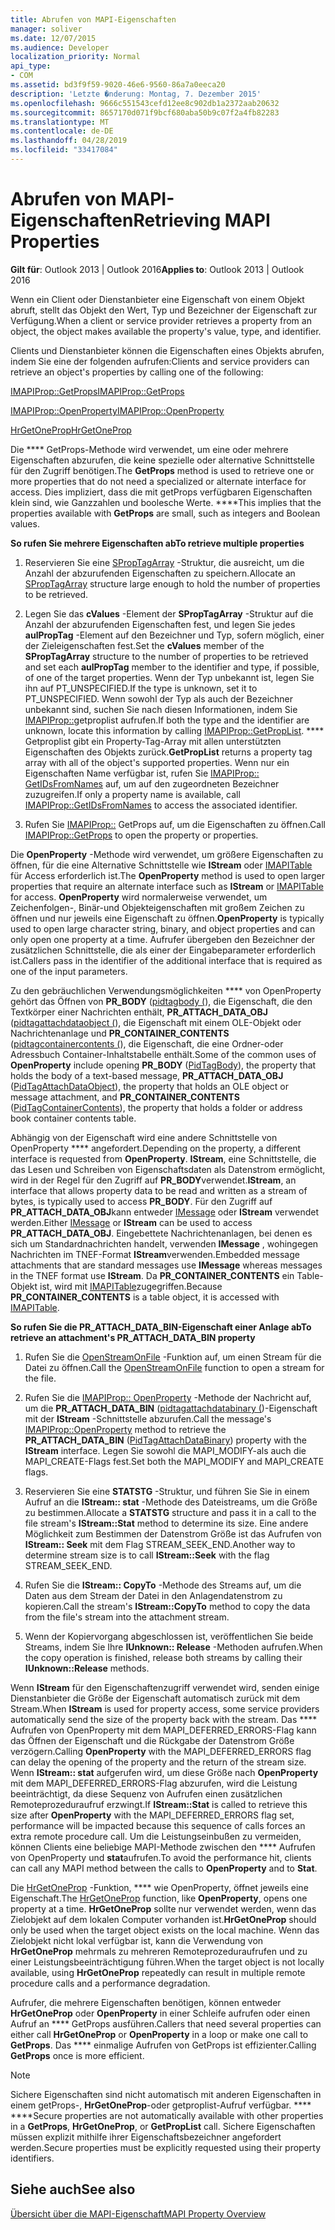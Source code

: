 ```yaml
---
title: Abrufen von MAPI-Eigenschaften
manager: soliver
ms.date: 12/07/2015
ms.audience: Developer
localization_priority: Normal
api_type:
- COM
ms.assetid: bd3f9f59-9020-46e6-9560-86a7a0eeca20
description: 'Letzte �nderung: Montag, 7. Dezember 2015'
ms.openlocfilehash: 9666c551543cefd12ee8c902db1a2372aab20632
ms.sourcegitcommit: 8657170d071f9bcf680aba50b9c07f2a4fb82283
ms.translationtype: MT
ms.contentlocale: de-DE
ms.lasthandoff: 04/28/2019
ms.locfileid: "33417084"
---
```

# <a name="retrieving-mapi-properties"></a><span data-ttu-id="e3f9c-103">Abrufen von MAPI-Eigenschaften</span><span class="sxs-lookup"><span data-stu-id="e3f9c-103">Retrieving MAPI Properties</span></span>

 
  
<span data-ttu-id="e3f9c-104">**Gilt für**: Outlook 2013 | Outlook 2016</span><span class="sxs-lookup"><span data-stu-id="e3f9c-104">**Applies to**: Outlook 2013 | Outlook 2016</span></span> 
  
<span data-ttu-id="e3f9c-105">Wenn ein Client oder Dienstanbieter eine Eigenschaft von einem Objekt abruft, stellt das Objekt den Wert, Typ und Bezeichner der Eigenschaft zur Verfügung.</span><span class="sxs-lookup"><span data-stu-id="e3f9c-105">When a client or service provider retrieves a property from an object, the object makes available the property's value, type, and identifier.</span></span> 
  
<span data-ttu-id="e3f9c-106">Clients und Dienstanbieter können die Eigenschaften eines Objekts abrufen, indem Sie eine der folgenden aufrufen:</span><span class="sxs-lookup"><span data-stu-id="e3f9c-106">Clients and service providers can retrieve an object's properties by calling one of the following:</span></span>
  
[<span data-ttu-id="e3f9c-107">IMAPIProp::GetProps</span><span class="sxs-lookup"><span data-stu-id="e3f9c-107">IMAPIProp::GetProps</span></span>](imapiprop-getprops.md)
  
[<span data-ttu-id="e3f9c-108">IMAPIProp::OpenProperty</span><span class="sxs-lookup"><span data-stu-id="e3f9c-108">IMAPIProp::OpenProperty</span></span>](imapiprop-openproperty.md)
  
[<span data-ttu-id="e3f9c-109">HrGetOneProp</span><span class="sxs-lookup"><span data-stu-id="e3f9c-109">HrGetOneProp</span></span>](hrgetoneprop.md)
  
<span data-ttu-id="e3f9c-110">Die \*\*\*\* GetProps-Methode wird verwendet, um eine oder mehrere Eigenschaften abzurufen, die keine spezielle oder alternative Schnittstelle für den Zugriff benötigen.</span><span class="sxs-lookup"><span data-stu-id="e3f9c-110">The **GetProps** method is used to retrieve one or more properties that do not need a specialized or alternate interface for access.</span></span> <span data-ttu-id="e3f9c-111">Dies impliziert, dass die mit getProps verfügbaren Eigenschaften klein sind, wie Ganzzahlen und boolesche Werte. \*\*\*\*</span><span class="sxs-lookup"><span data-stu-id="e3f9c-111">This implies that the properties available with **GetProps** are small, such as integers and Boolean values.</span></span> 
  
 <span data-ttu-id="e3f9c-112">**So rufen Sie mehrere Eigenschaften ab**</span><span class="sxs-lookup"><span data-stu-id="e3f9c-112">**To retrieve multiple properties**</span></span>
  
1. <span data-ttu-id="e3f9c-113">Reservieren Sie eine [SPropTagArray](sproptagarray.md) -Struktur, die ausreicht, um die Anzahl der abzurufenden Eigenschaften zu speichern.</span><span class="sxs-lookup"><span data-stu-id="e3f9c-113">Allocate an [SPropTagArray](sproptagarray.md) structure large enough to hold the number of properties to be retrieved.</span></span> 
    
2. <span data-ttu-id="e3f9c-114">Legen Sie das **cValues** -Element der **SPropTagArray** -Struktur auf die Anzahl der abzurufenden Eigenschaften fest, und legen Sie jedes **aulPropTag** -Element auf den Bezeichner und Typ, sofern möglich, einer der Zieleigenschaften fest.</span><span class="sxs-lookup"><span data-stu-id="e3f9c-114">Set the **cValues** member of the **SPropTagArray** structure to the number of properties to be retrieved and set each **aulPropTag** member to the identifier and type, if possible, of one of the target properties.</span></span> <span data-ttu-id="e3f9c-115">Wenn der Typ unbekannt ist, legen Sie ihn auf PT_UNSPECIFIED.</span><span class="sxs-lookup"><span data-stu-id="e3f9c-115">If the type is unknown, set it to PT_UNSPECIFIED.</span></span> <span data-ttu-id="e3f9c-116">Wenn sowohl der Typ als auch der Bezeichner unbekannt sind, suchen Sie nach diesen Informationen, indem Sie [IMAPIProp::](imapiprop-getproplist.md)getproplist aufrufen.</span><span class="sxs-lookup"><span data-stu-id="e3f9c-116">If both the type and the identifier are unknown, locate this information by calling [IMAPIProp::GetPropList](imapiprop-getproplist.md).</span></span> <span data-ttu-id="e3f9c-117">\*\*\*\* Getproplist gibt ein Property-Tag-Array mit allen unterstützten Eigenschaften des Objekts zurück.</span><span class="sxs-lookup"><span data-stu-id="e3f9c-117">**GetPropList** returns a property tag array with all of the object's supported properties.</span></span> <span data-ttu-id="e3f9c-118">Wenn nur ein Eigenschaften Name verfügbar ist, rufen Sie [IMAPIProp:: GetIDsFromNames](imapiprop-getidsfromnames.md) auf, um auf den zugeordneten Bezeichner zuzugreifen.</span><span class="sxs-lookup"><span data-stu-id="e3f9c-118">If only a property name is available, call [IMAPIProp::GetIDsFromNames](imapiprop-getidsfromnames.md) to access the associated identifier.</span></span> 
    
3. <span data-ttu-id="e3f9c-119">Rufen Sie [IMAPIProp::](imapiprop-getprops.md) GetProps auf, um die Eigenschaften zu öffnen.</span><span class="sxs-lookup"><span data-stu-id="e3f9c-119">Call [IMAPIProp::GetProps](imapiprop-getprops.md) to open the property or properties.</span></span> 
    
<span data-ttu-id="e3f9c-120">Die **OpenProperty** -Methode wird verwendet, um größere Eigenschaften zu öffnen, für die eine Alternative Schnittstelle wie **IStream** oder [IMAPITable](imapitableiunknown.md) für Access erforderlich ist.</span><span class="sxs-lookup"><span data-stu-id="e3f9c-120">The **OpenProperty** method is used to open larger properties that require an alternate interface such as **IStream** or [IMAPITable](imapitableiunknown.md) for access.</span></span> <span data-ttu-id="e3f9c-121">**OpenProperty** wird normalerweise verwendet, um Zeichenfolgen-, Binär-und Objekteigenschaften mit großem Zeichen zu öffnen und nur jeweils eine Eigenschaft zu öffnen.</span><span class="sxs-lookup"><span data-stu-id="e3f9c-121">**OpenProperty** is typically used to open large character string, binary, and object properties and can only open one property at a time.</span></span> <span data-ttu-id="e3f9c-122">Aufrufer übergeben den Bezeichner der zusätzlichen Schnittstelle, die als einer der Eingabeparameter erforderlich ist.</span><span class="sxs-lookup"><span data-stu-id="e3f9c-122">Callers pass in the identifier of the additional interface that is required as one of the input parameters.</span></span> 
  
<span data-ttu-id="e3f9c-123">Zu den gebräuchlichen Verwendungsmöglichkeiten \*\*\*\* von OpenProperty gehört das Öffnen von **PR_BODY** ([pidtagbody (](pidtagbody-canonical-property.md)), die Eigenschaft, die den Textkörper einer Nachrichten enthält, **PR_ATTACH_DATA_OBJ** ([pidtagattachdataobject (](pidtagattachdataobject-canonical-property.md)), die Eigenschaft mit einem OLE-Objekt oder Nachrichtenanlage und **PR_CONTAINER_CONTENTS** ([pidtagcontainercontents (](pidtagcontainercontents-canonical-property.md)), die Eigenschaft, die eine Ordner-oder Adressbuch Container-Inhaltstabelle enthält.</span><span class="sxs-lookup"><span data-stu-id="e3f9c-123">Some of the common uses of **OpenProperty** include opening **PR_BODY** ([PidTagBody](pidtagbody-canonical-property.md)), the property that holds the body of a text-based message, **PR_ATTACH_DATA_OBJ** ([PidTagAttachDataObject](pidtagattachdataobject-canonical-property.md)), the property that holds an OLE object or message attachment, and **PR_CONTAINER_CONTENTS** ([PidTagContainerContents](pidtagcontainercontents-canonical-property.md)), the property that holds a folder or address book container contents table.</span></span> 
  
<span data-ttu-id="e3f9c-124">Abhängig von der Eigenschaft wird eine andere Schnittstelle von OpenProperty \*\*\*\* angefordert.</span><span class="sxs-lookup"><span data-stu-id="e3f9c-124">Depending on the property, a different interface is requested from **OpenProperty**.</span></span> <span data-ttu-id="e3f9c-125">**IStream**, eine Schnittstelle, die das Lesen und Schreiben von Eigenschaftsdaten als Datenstrom ermöglicht, wird in der Regel für den Zugriff auf **PR_BODY**verwendet.</span><span class="sxs-lookup"><span data-stu-id="e3f9c-125">**IStream**, an interface that allows property data to be read and written as a stream of bytes, is typically used to access **PR_BODY**.</span></span> <span data-ttu-id="e3f9c-126">Für den Zugriff auf **PR_ATTACH_DATA_OBJ**kann entweder [IMessage](imessageimapiprop.md) oder **IStream** verwendet werden.</span><span class="sxs-lookup"><span data-stu-id="e3f9c-126">Either [IMessage](imessageimapiprop.md) or **IStream** can be used to access **PR_ATTACH_DATA_OBJ**.</span></span> <span data-ttu-id="e3f9c-127">Eingebettete Nachrichtenanlagen, bei denen es sich um Standardnachrichten handelt, verwenden **IMessage** , wohingegen Nachrichten im TNEF-Format **IStream**verwenden.</span><span class="sxs-lookup"><span data-stu-id="e3f9c-127">Embedded message attachments that are standard messages use **IMessage** whereas messages in the TNEF format use **IStream**.</span></span> <span data-ttu-id="e3f9c-128">Da **PR_CONTAINER_CONTENTS** ein Table-Objekt ist, wird mit [IMAPITable](imapitableiunknown.md)zugegriffen.</span><span class="sxs-lookup"><span data-stu-id="e3f9c-128">Because **PR_CONTAINER_CONTENTS** is a table object, it is accessed with [IMAPITable](imapitableiunknown.md).</span></span>
  
 <span data-ttu-id="e3f9c-129">**So rufen Sie die PR_ATTACH_DATA_BIN-Eigenschaft einer Anlage ab**</span><span class="sxs-lookup"><span data-stu-id="e3f9c-129">**To retrieve an attachment's PR_ATTACH_DATA_BIN property**</span></span>
  
1. <span data-ttu-id="e3f9c-130">Rufen Sie die [OpenStreamOnFile](openstreamonfile.md) -Funktion auf, um einen Stream für die Datei zu öffnen.</span><span class="sxs-lookup"><span data-stu-id="e3f9c-130">Call the [OpenStreamOnFile](openstreamonfile.md) function to open a stream for the file.</span></span> 
    
2. <span data-ttu-id="e3f9c-131">Rufen Sie die [IMAPIProp:: OpenProperty](imapiprop-openproperty.md) -Methode der Nachricht auf, um die **PR_ATTACH_DATA_BIN** ([pidtagattachdatabinary (](pidtagattachdatabinary-canonical-property.md))-Eigenschaft mit der **IStream** -Schnittstelle abzurufen.</span><span class="sxs-lookup"><span data-stu-id="e3f9c-131">Call the message's [IMAPIProp::OpenProperty](imapiprop-openproperty.md) method to retrieve the **PR_ATTACH_DATA_BIN** ([PidTagAttachDataBinary](pidtagattachdatabinary-canonical-property.md)) property with the **IStream** interface.</span></span> <span data-ttu-id="e3f9c-132">Legen Sie sowohl die MAPI_MODIFY-als auch die MAPI_CREATE-Flags fest.</span><span class="sxs-lookup"><span data-stu-id="e3f9c-132">Set both the MAPI_MODIFY and MAPI_CREATE flags.</span></span> 
    
3. <span data-ttu-id="e3f9c-133">Reservieren Sie eine **STATSTG** -Struktur, und führen Sie Sie in einem Aufruf an die **IStream:: stat** -Methode des Dateistreams, um die Größe zu bestimmen.</span><span class="sxs-lookup"><span data-stu-id="e3f9c-133">Allocate a **STATSTG** structure and pass it in a call to the file stream's **IStream::Stat** method to determine its size.</span></span> <span data-ttu-id="e3f9c-134">Eine andere Möglichkeit zum Bestimmen der Datenstrom Größe ist das Aufrufen von **IStream:: Seek** mit dem Flag STREAM_SEEK_END.</span><span class="sxs-lookup"><span data-stu-id="e3f9c-134">Another way to determine stream size is to call **IStream::Seek** with the flag STREAM_SEEK_END.</span></span> 
    
4. <span data-ttu-id="e3f9c-135">Rufen Sie die **IStream:: CopyTo** -Methode des Streams auf, um die Daten aus dem Stream der Datei in den Anlagendatenstrom zu kopieren.</span><span class="sxs-lookup"><span data-stu-id="e3f9c-135">Call the stream's **IStream::CopyTo** method to copy the data from the file's stream into the attachment stream.</span></span> 
    
5. <span data-ttu-id="e3f9c-136">Wenn der Kopiervorgang abgeschlossen ist, veröffentlichen Sie beide Streams, indem Sie Ihre **IUnknown:: Release** -Methoden aufrufen.</span><span class="sxs-lookup"><span data-stu-id="e3f9c-136">When the copy operation is finished, release both streams by calling their **IUnknown::Release** methods.</span></span> 
    
<span data-ttu-id="e3f9c-137">Wenn **IStream** für den Eigenschaftenzugriff verwendet wird, senden einige Dienstanbieter die Größe der Eigenschaft automatisch zurück mit dem Stream.</span><span class="sxs-lookup"><span data-stu-id="e3f9c-137">When **IStream** is used for property access, some service providers automatically send the size of the property back with the stream.</span></span> <span data-ttu-id="e3f9c-138">Das \*\*\*\* Aufrufen von OpenProperty mit dem MAPI_DEFERRED_ERRORS-Flag kann das Öffnen der Eigenschaft und die Rückgabe der Datenstrom Größe verzögern.</span><span class="sxs-lookup"><span data-stu-id="e3f9c-138">Calling **OpenProperty** with the MAPI_DEFERRED_ERRORS flag can delay the opening of the property and the return of the stream size.</span></span> <span data-ttu-id="e3f9c-139">Wenn **IStream:: stat** aufgerufen wird, um diese Größe nach **OpenProperty** mit dem MAPI_DEFERRED_ERRORS-Flag abzurufen, wird die Leistung beeinträchtigt, da diese Sequenz von Aufrufen einen zusätzlichen Remoteprozeduraufruf erzwingt.</span><span class="sxs-lookup"><span data-stu-id="e3f9c-139">If **IStream::Stat** is called to retrieve this size after **OpenProperty** with the MAPI_DEFERRED_ERRORS flag set, performance will be impacted because this sequence of calls forces an extra remote procedure call.</span></span> <span data-ttu-id="e3f9c-140">Um die Leistungseinbußen zu vermeiden, können Clients eine beliebige MAPI-Methode zwischen den \*\*\*\* Aufrufen von OpenProperty und **stat**aufrufen.</span><span class="sxs-lookup"><span data-stu-id="e3f9c-140">To avoid the performance hit, clients can call any MAPI method between the calls to **OpenProperty** and to **Stat**.</span></span>
  
<span data-ttu-id="e3f9c-141">Die [HrGetOneProp](hrgetoneprop.md) -Funktion, \*\*\*\* wie OpenProperty, öffnet jeweils eine Eigenschaft.</span><span class="sxs-lookup"><span data-stu-id="e3f9c-141">The [HrGetOneProp](hrgetoneprop.md) function, like **OpenProperty**, opens one property at a time.</span></span> <span data-ttu-id="e3f9c-142">**HrGetOneProp** sollte nur verwendet werden, wenn das Zielobjekt auf dem lokalen Computer vorhanden ist.</span><span class="sxs-lookup"><span data-stu-id="e3f9c-142">**HrGetOneProp** should only be used when the target object exists on the local machine.</span></span> <span data-ttu-id="e3f9c-143">Wenn das Zielobjekt nicht lokal verfügbar ist, kann die Verwendung von **HrGetOneProp** mehrmals zu mehreren Remoteprozeduraufrufen und zu einer Leistungsbeeinträchtigung führen.</span><span class="sxs-lookup"><span data-stu-id="e3f9c-143">When the target object is not locally available, using **HrGetOneProp** repeatedly can result in multiple remote procedure calls and a performance degradation.</span></span> 
  
<span data-ttu-id="e3f9c-144">Aufrufer, die mehrere Eigenschaften benötigen, können entweder **HrGetOneProp** oder **OpenProperty** in einer Schleife aufrufen oder einen Aufruf an \*\*\*\* GetProps ausführen.</span><span class="sxs-lookup"><span data-stu-id="e3f9c-144">Callers that need several properties can either call **HrGetOneProp** or **OpenProperty** in a loop or make one call to **GetProps**.</span></span> <span data-ttu-id="e3f9c-145">Das \*\*\*\* einmalige Aufrufen von GetProps ist effizienter.</span><span class="sxs-lookup"><span data-stu-id="e3f9c-145">Calling **GetProps** once is more efficient.</span></span> 
  
> [!NOTE]
> <span data-ttu-id="e3f9c-146">Sichere Eigenschaften sind nicht automatisch mit anderen Eigenschaften in einem getProps-, **HrGetOneProp**-oder getproplist-Aufruf verfügbar. \*\*\*\* \*\*\*\*</span><span class="sxs-lookup"><span data-stu-id="e3f9c-146">Secure properties are not automatically available with other properties in a **GetProps**, **HrGetOneProp**, or **GetPropList** call.</span></span> <span data-ttu-id="e3f9c-147">Sichere Eigenschaften müssen explizit mithilfe ihrer Eigenschaftsbezeichner angefordert werden.</span><span class="sxs-lookup"><span data-stu-id="e3f9c-147">Secure properties must be explicitly requested using their property identifiers.</span></span> 
  
## <a name="see-also"></a><span data-ttu-id="e3f9c-148">Siehe auch</span><span class="sxs-lookup"><span data-stu-id="e3f9c-148">See also</span></span>



[<span data-ttu-id="e3f9c-149">Übersicht über die MAPI-Eigenschaft</span><span class="sxs-lookup"><span data-stu-id="e3f9c-149">MAPI Property Overview</span></span>](mapi-property-overview.md)

